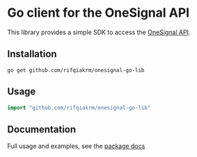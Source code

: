 # Go client for the OneSignal API 

This library provides a simple SDK to access the [OneSignal API](https://documentation.onesignal.com/reference).

## Installation

```
go get github.com/rifqiakrm/onesignal-go-lib
```

## Usage

```go
import "github.com/rifqiakrm/onesignal-go-lib"
```

## Documentation

Full usage and examples, see the [package docs](https://godoc.org/github.com/tbalthazar/onesignal-go)


